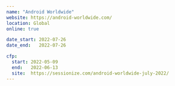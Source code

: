 ```yaml
---
name: "Android Worldwide"
website: https://android-worldwide.com/
location: Global
online: true

date_start: 2022-07-26
date_end:   2022-07-26

cfp:
  start: 2022-05-09
  end:   2022-06-13
  site:  https://sessionize.com/android-worldwide-july-2022/
---
```

